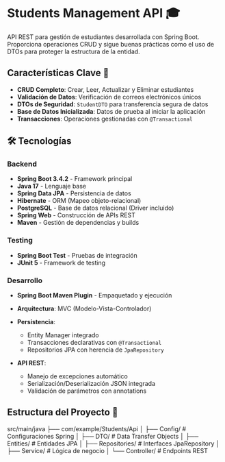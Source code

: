  # Students Management API 🎓

API REST para gestión de estudiantes desarrollada con Spring Boot. Proporciona operaciones CRUD y sigue buenas prácticas como el uso de DTOs para proteger la estructura de la entidad.

## Características Clave 🔑
- **CRUD Completo**: Crear, Leer, Actualizar y Eliminar estudiantes
- **Validación de Datos**: Verificación de correos electrónicos únicos
- **DTOs de Seguridad**: `StudentDTO` para transferencia segura de datos
- **Base de Datos Inicializada**: Datos de prueba al iniciar la aplicación
- **Transacciones**: Operaciones gestionadas con `@Transactional`

## 🛠️ Tecnologías

### Backend
- **Spring Boot 3.4.2** - Framework principal
- **Java 17** - Lenguaje base
- **Spring Data JPA** - Persistencia de datos
- **Hibernate** - ORM (Mapeo objeto-relacional)
- **PostgreSQL** - Base de datos relacional (Driver incluido)
- **Spring Web** - Construcción de APIs REST
- **Maven** - Gestión de dependencias y builds

### Testing
- **Spring Boot Test** - Pruebas de integración
- **JUnit 5** - Framework de testing

### Desarrollo
- **Spring Boot Maven Plugin** - Empaquetado y ejecución

- **Arquitectura**: MVC (Modelo-Vista-Controlador)
- **Persistencia**: 
  - Entity Manager integrado
  - Transacciones declarativas con `@Transactional`
  - Repositorios JPA con herencia de `JpaRepository`
- **API REST**:
  - Manejo de excepciones automático
  - Serialización/Deserialización JSON integrada
  - Validación de parámetros con annotations


## Estructura del Proyecto 📂

src/main/java
├── com/example/Students/Api
│ ├── Config/ # Configuraciones Spring
│ ├── DTO/ # Data Transfer Objects
│ ├── Entities/ # Entidades JPA
│ ├── Repositories/ # Interfaces JpaRepository
│ ├── Service/ # Lógica de negocio
│ └── Controller/ # Endpoints REST



